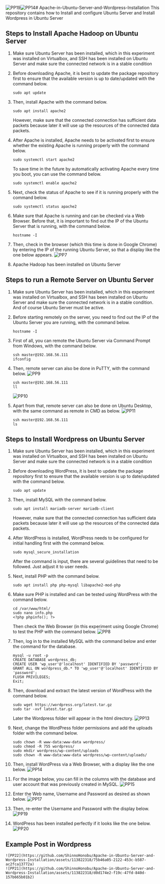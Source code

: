 ![PP19](https://github.com/ShinnoHonobu/Apache-in-Ubuntu-Server-and-Wordpress-Installation/assets/113822318/b9d24a52-4d38-4eb8-8f18-e0eccb88e445)![PP14](https://github.com/ShinnoHonobu/Apache-in-Ubuntu-Server-and-Wordpress-Installation/assets/113822318/389f0311-a899-4b9c-8ee3-11e8808940e8)# Apache-in-Ubuntu-Server-and-Wordpress-Installation
This repository contains how to Install and configure Ubuntu Server and Install Wordpress in Ubuntu Server

## Steps to Install Apache Hadoop on Ubuntu Server
1. Make sure Ubuntu Server has been installed, which in this experiment was installed on Virtualbox, and SSH has been installed on Ubuntu Server and make sure the connected network is in a stable condition
2. Before downloading Apache, it is best to update the package repository first to ensure that the available version is up to date/updated with the command below.
	```
	sudo apt update
	```

3. Then, install Apache with the command below.
   	```
	sudo apt install apache2
	```

	However, make sure that the connected connection has sufficient data packets because later it will use up the resources of the connected data packets.
4. After Apache is installed, Apache needs to be activated first to ensure whether the existing Apache is running properly with the command below.
	```
	sudo systemctl start apache2
	```

	To save time in the future by automatically activating Apache every time you boot, you can use the command below.
	```
	sudo systemctl enable apache2
	```
5. Next, check the status of Apache to see if it is running properly with the command below.
	```
	sudo systemctl status apache2
	```
6. Make sure that Apache is running and can be checked via a Web Browser. Before that, it is important to find out the IP of the Ubuntu Server that is running, with the command below.
	```
	hostname -I
	```
7. Then, check in the browser (which this time is done in Google Chrome) by entering the IP of the running Ubuntu Server, so that a display like the one below appears.
	![PP7](https://github.com/ShinnoHonobu/Apache-in-Ubuntu-Server-and-Wordpress-Installation/assets/113822318/577fe4ec-6805-499d-bd67-82bd4c92a83a)

8. Apache Hadoop has been installed on Ubuntu Server

## Steps to run a Remote Server on Ubuntu Server
1. Make sure Ubuntu Server has been installed, which in this experiment was installed on Virtualbox, and SSH has been installed on Ubuntu Server and make sure the connected network is in a stable condition. And of course Ubuntu Server must be active.

2. Before starting remotely on the server, you need to find out the IP of the Ubuntu Server you are running, with the command below.
	```
	hostname -I
	```

3. First of all, you can remote the Ubuntu Server via Command Prompt from Windows, with the command below.
	```
	ssh master@192.168.56.111
	ifconfig
	```

4. Then, remote server can also be done in PuTTY, with the command below.
	![PP9](https://github.com/ShinnoHonobu/Apache-in-Ubuntu-Server-and-Wordpress-Installation/assets/113822318/30eb471b-eb12-49ec-bdeb-d9c17bf02af5)
	```
	ssh master@192.168.56.111
	ll
	```
	![PP10](https://github.com/ShinnoHonobu/Apache-in-Ubuntu-Server-and-Wordpress-Installation/assets/113822318/f018fbaa-7fe3-4f0e-a864-783120b07ca6)

5. Apart from that, remote server can also be done on Ubuntu Desktop, with the same command as remote in CMD as below.
	![PP11](https://github.com/ShinnoHonobu/Apache-in-Ubuntu-Server-and-Wordpress-Installation/assets/113822318/d51fc68f-4ad0-428b-b030-938923f81b58)
	```
	ssh master@192.168.56.111
	ls
	```

## Steps to Install Wordpress on Ubuntu Server
1. Make sure Ubuntu Server has been installed, which in this experiment was installed on Virtualbox, and SSH has been installed on Ubuntu Server and make sure the connected network is in a stable condition

2. Before downloading WordPress, it is best to update the package repository first to ensure that the available version is up to date/updated with the command below.
	```
 	sudo apt update
	```

3. Then, install MySQL with the command below.
	```
  	sudo apt install mariadb-server mariadb-client
	```
	However, make sure that the connected connection has sufficient data packets because later it will use up the resources of the connected data packets.

4. After WordPress is installed, WordPress needs to be configured for initial handling first with the command below.
	```
  	sudo mysql_secure_installation
	```
	After the command is input, there are several guidelines that need to be followed. Just adjust it to user needs.

5. Next, install PHP with the command below.
	```
  	sudo apt install php php-mysql libapache2-mod-php
	```

6. Make sure PHP is installed and can be tested using WordPress with the command below.
	```
  	cd /var/www/html/
	sudo nano info.php
	<?php phpinfo(); ?>
	```
	Then check the Web Browser (in this experiment using Google Chrome) to test the PHP with the command below.
	![PP8](https://github.com/ShinnoHonobu/Apache-in-Ubuntu-Server-and-Wordpress-Installation/assets/113822318/73433204-5b17-4d26-ace6-c9c75009b534)

7. Then, log in to the installed MySQL with the command below and enter the command for the database.
	```
	mysql -u root -p
 	CREATE DATABASE wordpress_db;
 	CREATE USER 'wp_user'@'localhost' IDENTIFIED BY 'password';
	GRANT ALL ON wordpress_db.* TO 'wp_user'@'localhost' IDENTIFIED BY 'password';
	FLUSH PRIVILEGES;
 	Exit;
	```

8. Then, download and extract the latest version of WordPress with the command below.
	```
	sudo wget https://wordpress.org/latest.tar.gz
	sudo tar -xvf latest.tar.gz
	```
	Later the Wordpress folder will appear in the html directory.
	![PP13](https://github.com/ShinnoHonobu/Apache-in-Ubuntu-Server-and-Wordpress-Installation/assets/113822318/06601556-94bf-4cd2-b5bd-a7306af44d4b)

9. Next, change the WordPress folder permissions and add the uploads folder with the command below.
	```
 	sudo chown -R www-data:www-data wordpress/
 	sudo chmod -R 755 wordpress/
	sudo mkdir wordpress/wp-content/uploads
 	sudo chown -R www-data:www-data wordpress/wp-content/uploads/
	```
10. Then, install WordPress via a Web Browser, with a display like the one below.
	![PP14](https://github.com/ShinnoHonobu/Apache-in-Ubuntu-Server-and-Wordpress-Installation/assets/113822318/0a0e04b5-0425-4362-bc8f-59dfc9589ab9)

11. For the image below, you can fill in the columns with the database and user account that was previously created in MySQL.
	![PP15](https://github.com/ShinnoHonobu/Apache-in-Ubuntu-Server-and-Wordpress-Installation/assets/113822318/aaf89208-0fc1-4e75-90d8-fe7e30dc129b)

12. Enter the Web name, Username and Password as desired as shown below.
	![PP17](https://github.com/ShinnoHonobu/Apache-in-Ubuntu-Server-and-Wordpress-Installation/assets/113822318/a128357f-ffb3-4c3e-b8c2-92dfbd8e6295)

13. Then, re-enter the Username and Password with the display below.
	![PP19](https://github.com/ShinnoHonobu/Apache-in-Ubuntu-Server-and-Wordpress-Installation/assets/113822318/3e70d77a-b520-4757-856b-72a895e29f64)

14. WordPress has been installed perfectly if it looks like the one below.
	![PP20](https://github.com/ShinnoHonobu/Apache-in-Ubuntu-Server-and-Wordpress-Installation/assets/113822318/62b0f317-9f92-49e2-861a-fcc99904967c)

## Example Post in Wordpress
	![PP22](https://github.com/ShinnoHonobu/Apache-in-Ubuntu-Server-and-Wordpress-Installation/assets/113822318/75b46a05-2122-453c-b587-ac2fca13772a)
	![PP21](https://github.com/ShinnoHonobu/Apache-in-Ubuntu-Server-and-Wordpress-Installation/assets/113822318/d0d174e2-f19c-47fd-840d-157b665b01b2)

